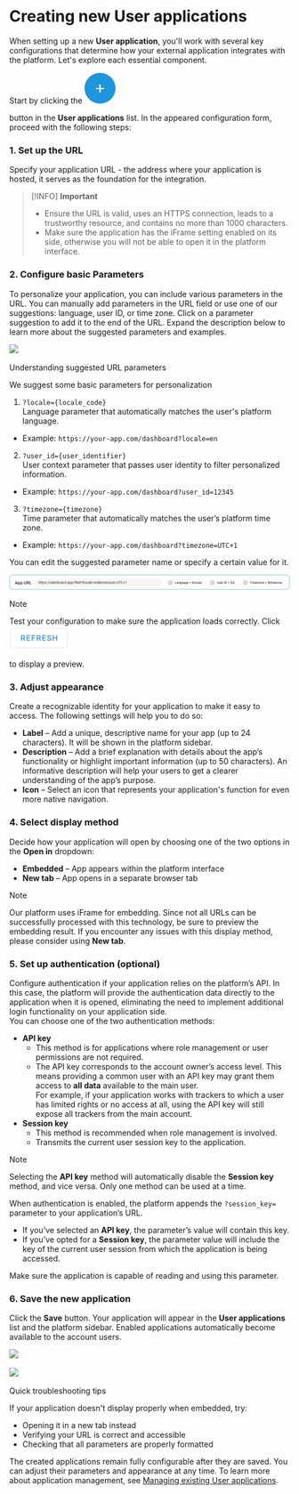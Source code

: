 # Creating new User applications

When setting up a new **User application**, you'll work with several key configurations that determine how your external application integrates with the platform. Let's explore each essential component.

Start by clicking the ![chrome_py0qhiu5p8.webp](attachments/chrome_py0qhiu5p8.webp)

 button in the **User applications** list. In the appeared configuration form, proceed with the following steps:

### 1\. Set up the URL

Specify your application URL - the address where your application is hosted, it serves as the foundation for the integration.

> [!INFO]
> **Important**
> - Ensure the URL is valid, uses an HTTPS connection, leads to a trustworthy resource, and contains no more than 1000 characters.
> - Make sure the application has the iFrame setting enabled on its side, otherwise you will not be able to open it in the platform interface.

### 2\. Configure basic Parameters

To personalize your application, you can include various parameters in the URL. You can manually add parameters in the URL field or use one of our suggestions: language, user ID, or time zone. Click on a parameter suggestion to add it to the end of the URL. Expand the description below to learn more about the suggested parameters and examples.

![](https://squaregps.atlassian.net/wiki/images/icons/grey_arrow_down.png)

Understanding suggested URL parameters

We suggest some basic parameters for personalization

1. `?locale={locale_code}`  
Language parameter that automatically matches the user's platform language.
  - Example: `https://your-app.com/dashboard?locale=en`
2. `?user_id={user_identifier}`  
User context parameter that passes user identity to filter personalized information.
  - Example: `https://your-app.com/dashboard?user_id=12345`
3. `?timezone={timezone}`  
Time parameter that automatically matches the user’s platform time zone.
  - Example: `https://your-app.com/dashboard?timezone=UTC+1`

You can edit the suggested parameter name or specify a certain value for it.

![URL_with_Params.png](attachments/URL_with_Params.png)

> [!NOTE]
> Test your configuration to make sure the application loads correctly. Click ![image-20241217-083119.png](attachments/image-20241217-083119.png)
> 
>  to display a preview.

### 3\. Adjust appearance

Create a recognizable identity for your application to make it easy to access. The following settings will help you to do so:

- **Label** – Add a unique, descriptive name for your app (up to 24 characters). It will be shown in the platform sidebar.
- **Description** – Add a brief explanation with details about the app’s functionality or highlight important information (up to 50 characters). An informative description will help your users to get a clearer understanding of the app’s purpose.
- **Icon** – Select an icon that represents your application's function for even more native navigation.

### 4\. Select display method

Decide how your application will open by choosing one of the two options in the **Open in** dropdown:

- **Embedded** – App appears within the platform interface
- **New tab** – App opens in a separate browser tab

> [!NOTE]
> Our platform uses iFrame for embedding. Since not all URLs can be successfully processed with this technology, be sure to preview the embedding result. If you encounter any issues with this display method, please consider using **New tab**.

### 5\. Set up authentication (optional)

Configure authentication if your application relies on the platform’s API. In this case, the platform will provide the authentication data directly to the application when it is opened, eliminating the need to implement additional login functionality on your application side.  
You can choose one of the two authentication methods:

- **API key**
  - This method is for applications where role management or user permissions are not required.
  - The API key corresponds to the account owner’s access level. This means providing a common user with an API key may grant them access to **all data** available to the main user.  
For example, if your application works with trackers to which a user has limited rights or no access at all, using the API key will still expose all trackers from the main account.
- **Session key**
  - This method is recommended when role management is involved.
  - Transmits the current user session key to the application.

> [!NOTE]
> Selecting the **API key** method will automatically disable the **Session key** method, and vice versa. Only one method can be used at a time.

When authentication is enabled, the platform appends the `?session_key=` parameter to your application’s URL.

- If you’ve selected an **API key**, the parameter’s value will contain this key.
- If you’ve opted for a **Session key**, the parameter value will include the key of the current user session from which the application is being accessed.

Make sure the application is capable of reading and using this parameter.

### 6\. Save the new application

Click the **Save** button. Your application will appear in the **User applications** list and the platform sidebar. Enabled applications automatically become available to the account users.

![](./attachments/AD_4nXcpwjKKPWJopdYEoWq9UkdaUJ8hQsYEH-jdEEcUMW2OmPMt2FMh_-isw84AknV-TdEiflAop1IKEOXocfVly4xXBasb72HV1-jmD7ULiSmodnuKp7UigqnXJYExz9qggl-jpdGxTltmRM-OUvOSfSrgLcE6%3Fkey=pl0kR0hpswDTm30J9jprug)

![](https://squaregps.atlassian.net/wiki/images/icons/grey_arrow_down.png)

Quick troubleshooting tips

If your application doesn't display properly when embedded, try:

- Opening it in a new tab instead
- Verifying your URL is correct and accessible
- Checking that all parameters are properly formatted

The created applications remain fully configurable after they are saved. You can adjust their parameters and appearance at any time. To learn more about application management, see [Managing existing User applications](managing-existing-user-applications.md).